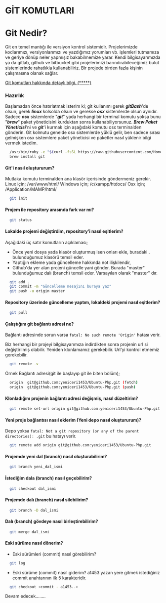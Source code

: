 # GİT KOMUTLARI

# Git Nedir?

Git en temel mantığı ile versiyon kontrol sistemidir. Projelerimizde kodlarımızı, versiyonlarımızı ve yazdığımız yorumları vb. işlemleri tutmamıza ve geriye dönüp neler yapmışız bakabilmemize yarar.
Kendi bilgisayarımızda ya da gitlab, github ve bitbucket gibi projelerimizi barındırabileceğimiz bulut sistemlerinde rahatlıkla kullanabiliriz. Bir projede birden fazla kişinin çalışmasına olanak sağlar.

[Git komutları hakkında detaylı bilgi. (*****)](https://git-scm.com/docs)

### Hazırlık

Başlamadan önce hatırlatmak isterim ki; git kullanımı gerek ***gitBash***'de olsun, gerek ***linux*** kolsolda olsun ve gerekse ***osx*** sistemlerde olsun aynıdır. Sadece ***osx*** sistemlerde "***git***" yada herhangi bir terminal komutu yoksa bunu "***brew***" paket yöneticisini kurduktan sonra kullanabiliyorsunuz. ***Brew Paket Yöneticisi***'ni ve ***git***'i kurmak için aşağıdaki komutu osx terminalden gönderin. Git kolmutu genelde osx sistemlerde yüklü gelir, ben sadece sırası gelmişken osx sistemlere paket yöneticisi ve paketler nasıl yüklenir bilgi vermek istedim.

```bash
  /usr/bin/ruby -e "$(curl -fsSL https://raw.githubusercontent.com/Homebrew/install/master/install)"
  brew install git
```

#### Git'i nasıl oluştururum?

Mutlaka komutu terminalden ana klasör içerisinde göndermeniz gerekir.
Linux için; /var/www/html/
Windows için; /c/xampp/htdocs/
Osx için; /Application/MAMP/html/

```bash
  git init
```

#### Projem ile repository arasında fark var mı?

```bash
  git status
```

#### Lokalde projemi değiştirdim, repository'i nasıl eşitlerim?

Aşağıdaki üç satır komutların açıklaması;
- Önce yeni dosya yada klasör oluşturmuş isen onları ekle, buradaki . bulunduğumuz klasörü temsil eder.
- Yaptığın ekleme yada güncelleme hakkında not ilişkilendir,
- Github'da yer alan projeni güncelle yani gönder. Burada "master" bulunduğumuz dalı (branch) temsil eder. Varsayılan olarak "master" dır.

```bash
  git add .
  git commit -m "Güncelleme mesajını buraya yaz"
  git push -u origin master
```

#### Repository üzerinde güncelleme yaptım, lokaldeki projemi nasıl eşitlerim?

```bash
  git pull
```

#### Çalıştığım git bağlantı adresi ne?

Bağlantı adresinde sorun varsa ``fatal: No such remote 'Origin'`` hatası verir.

Biz herhangi bir projeyi bilgisayarımıza indirdikten sonra projenin url si değiştirilmiş olabilir. Yeniden klonlamamız gerekebilir. Url'yi kontrol etmemiz gerekebilir.

```bash
  git remote -v
```

Örnek Bağlantı adresi(git ile başlayıp git ile biten bölüm);

```bash
  origin  git@github.com:yeniceri1453/Ubuntu-Php.git (fetch)
  origin  git@github.com:yeniceri1453/Ubuntu-Php.git (push)
```

#### Klonladığım projenin bağlantı adresi değişmiş, nasıl düzeltirim?

```bash
  git remote set-url origin git@github.com:yeniceri1453/Ubuntu-Php.git
```

#### Yeni proje bağlantısı nasıl eklerim (Yeni depo nasıl oluştururum)?

Depo yoksa ``fatal: Not a git repository (or any of the parent directories): .git`` bu hatayı verir.

```bash
  git remote add origin git@github.com:yeniceri1453/Ubuntu-Php.git
```

#### Projemde yeni dal (branch) nasıl oluşturabilirim?

```bash
  git branch yeni_dal_ismi
```

#### İstediğim dala (branch) nasıl geçebilirim?

```bash
  git checkout dal_ismi
```

#### Projemde dalı (branch) nasıl silebilirim?

```bash
  git branch -D dal_ismi
```

#### Dalı (branch) gövdeye nasıl birleştirebilirim?

```bash
  git merge dal_ismi
```

#### Eski sürüme nasıl dönerim?

- Eski sürümleri (commit) nasıl görebilirim?

```bash
  git log
```

- Eski sürüme (commit) nasıl giderim?
  a1453 yazan yere gitmek istediğiniz commit anahtarının ilk 5 karakteridir.
  
```bash
  git checkout <commit - a1453..>
```

Devam edecek........
